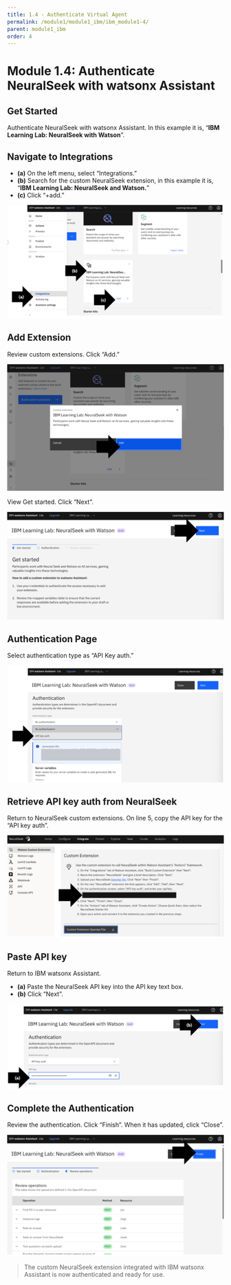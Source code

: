 ```yaml
---
title: 1.4 - Authenticate Virtual Agent
permalink: /module1/module1_ibm/ibm_module1-4/
parent: module1_ibm
order: 4
---
```


# Module 1.4: Authenticate NeuralSeek with watsonx Assistant

## Get Started

Authenticate NeuralSeek with watsonx Assistant.
In this example it is, “**IBM Learning Lab: NeuralSeek with Watson**”.

## Navigate to Integrations

- **(a)** On the left menu, select “Integrations.”
- **(b)** Search for the custom NeuralSeek extension, in this example it is, “**IBM Learning Lab: NeuralSeek and Watson.**”
- **(c)** Click “+add.”

![image1.4.1.1](images/image1.4.1.1.png)

## Add Extension

Review custom extensions. Click “Add.”

![image1.4.1.2](images/image1.4.1.2.png)

View Get started. Click “Next”.

![image1.4.1.3](images/image1.4.1.3.png)

## Authentication Page

Select authentication type as “API Key auth.”

![image1.4.2](images/image1.4.2.png)

## Retrieve API key auth from NeuralSeek

Return to NeuralSeek custom extensions. On line 5, copy the API key for the “API key auth”.

![image1.4.3](images/image1.4.3.png)

## Paste API key

Return to IBM watsonx Assistant. 
- **(a)** Paste the NeuralSeek API key into the API key text box.
- **(b)** Click “Next”.

![image1.4.4](images/image1.4.4.png)

## Complete the Authentication

Review the authentication. 
Click “Finish”. When it has updated, click “Close”.

![image1.4.5](images/image1.4.5.png)

> The custom NeuralSeek extension integrated with IBM watsonx Assistant is now authenticated and ready for use. 